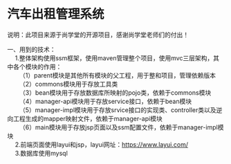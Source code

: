 # 汽车出租管理系统
说明：此项目来源于尚学堂的开源项目，感谢尚学堂老师们的付出！


一、用到的技术：<br>
 &emsp; 1.整体架构使用ssm框架，使用maven管理整个项目，使用mvc三层架构，其中各个模块的作用：<br>
     &emsp;&emsp;（1）parent模块是其他所有模块的父工程，用于整和项目，管理依赖版本<br>
     &emsp;&emsp;（2）commons模块用于存放工具类<br>
     &emsp;&emsp;（3）bean模块用于存放数据库所映射的pojo类，依赖于commons模块<br>
     &emsp;&emsp;（4）manager-api模块用于存放service接口，依赖于bean模块<br>
     &emsp;&emsp;（5）manager-impl模块用于存放srvice接口的实现类、controller类以及逆向工程生成的mapper映射文件，依赖于manager-api模块<br>
     &emsp;&emsp;（6）main模块用于存放jsp页面以及ssm配置文件，依赖于manager-impl模块<br>
 &emsp; 2.前端页面使用layui和jsp，layui网址：https://www.layui.com/   <br>
 &emsp; 3.数据库使用mysql<br>
